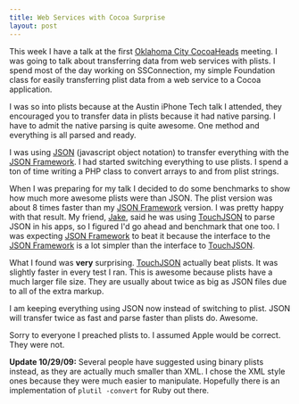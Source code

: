 ```yaml
---
title: Web Services with Cocoa Surprise
layout: post
---
```


This week I have a talk at the first [Oklahoma City CocoaHeads](http://cocoaokc.org) meeting. I was going to talk about transferring data from web services with plists. I spend most of the day working on SSConnection, my simple Foundation class for easily transferring plist data from a web service to a Cocoa application.

I was so into plists because at the Austin iPhone Tech talk I attended, they encouraged you to transfer data in plists because it had native parsing. I have to admit the native parsing is quite awesome. One method and everything is all parsed and ready.

I was using [JSON](http://www.json.org/) (javascript object notation) to transfer everything with the [JSON Framework][]. I had started switching everything to use plists. I spend a ton of time writing a PHP class to convert arrays to and from plist strings.

When I was preparing for my talk I decided to do some benchmarks to show how much more awesome plists were than JSON. The plist version was about 8 times faster than my [JSON Framework][] version. I was pretty happy with that result. My friend, [Jake](http://twitter.com/withfoam), said he was using [TouchJSON][] to parse JSON in his apps, so I figured I'd go ahead and benchmark that one too. I was expecting [JSON Framework][] to beat it because the interface to the [JSON Framework][] is a lot simpler than the interface to [TouchJSON][].

What I found was **very** surprising. [TouchJSON][] actually beat plists. It was slightly faster in every test I ran. This is awesome because plists have a much larger file size. They are usually about twice as big as JSON files due to all of the extra markup.

I am keeping everything using JSON now instead of switching to plist. JSON will transfer twice as fast and parse faster than plists do. Awesome.

Sorry to everyone I preached plists to. I assumed Apple would be correct. They were not.

**Update 10/29/09:** Several people have suggested using binary plists instead, as they are actually much smaller than XML. I chose the XML style ones because they were much easier to manipulate. Hopefully there is an implementation of `plutil -convert` for Ruby out there.

[TouchJSON]: http://code.google.com/p/touchcode/
[JSON Framework]: http://code.google.com/p/json-framework
